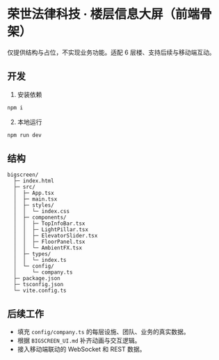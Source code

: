 # 荣世法律科技 · 楼层信息大屏（前端骨架）

仅提供结构与占位，不实现业务功能。适配 6 层楼、支持后续与移动端互动。

## 开发

1. 安装依赖
```bash
npm i
```

2. 本地运行
```bash
npm run dev
```

## 结构

```
bigscreen/
  ├─ index.html
  ├─ src/
  │  ├─ App.tsx
  │  ├─ main.tsx
  │  ├─ styles/
  │  │  └─ index.css
  │  ├─ components/
  │  │  ├─ TopInfoBar.tsx
  │  │  ├─ LightPillar.tsx
  │  │  ├─ ElevatorSlider.tsx
  │  │  ├─ FloorPanel.tsx
  │  │  └─ AmbientFX.tsx
  │  ├─ types/
  │  │  └─ index.ts
  │  └─ config/
  │     └─ company.ts
  ├─ package.json
  ├─ tsconfig.json
  └─ vite.config.ts
```

## 后续工作
- 填充 `config/company.ts` 的每层设施、团队、业务的真实数据。
- 根据 `BIGSCREEN_UI.md` 补齐动画与交互逻辑。
- 接入移动端联动的 WebSocket 和 REST 数据。


